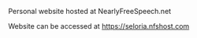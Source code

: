 
Personal website hosted at NearlyFreeSpeech.net

Website can be accessed at https://seloria.nfshost.com
